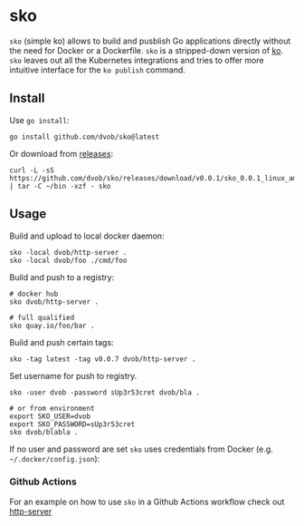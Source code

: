 # sko
`sko` (simple ko) allows to build and pusblish Go applications directly without the need for Docker or a Dockerfile.
`sko` is a stripped-down version of [ko](https://github.com/google/ko). `sko` leaves out all the Kubernetes integrations and tries to offer more intuitive interface for the `ko publish` command.

## Install
Use `go install`:
```shell
go install github.com/dvob/sko@latest
```
Or download from [releases](https://github.com/dvob/sko/releases):
```shell
curl -L -sS https://github.com/dvob/sko/releases/download/v0.0.1/sko_0.0.1_linux_amd64.tar.gz | tar -C ~/bin -xzf - sko
```

## Usage
Build and upload to local docker daemon:
```shell
sko -local dvob/http-server .
sko -local dvob/foo ./cmd/foo
```

Build and push to a registry:
```shell
# docker hub
sko dvob/http-server .

# full qualified
sko quay.io/foo/bar .
```

Build and push certain tags:
```shell
sko -tag latest -tag v0.0.7 dvob/http-server .
```

Set username for push to registry.
```shell
sko -user dvob -password sUp3r53cret dvob/bla .

# or from environment
export SKO_USER=dvob
export SKO_PASSWORD=sUp3r53cret
sko dvob/blabla .
```
If no user and password are set `sko` uses credentials from Docker (e.g. `~/.docker/config.json`):


### Github Actions
For an example on how to use `sko` in a Github Actions workflow check out [http-server](https://github.com/dvob/http-server/blob/81d9adf0808b1f6e27353a5d027e20ac031bd70c/.github/workflows/main.yml#L33)
